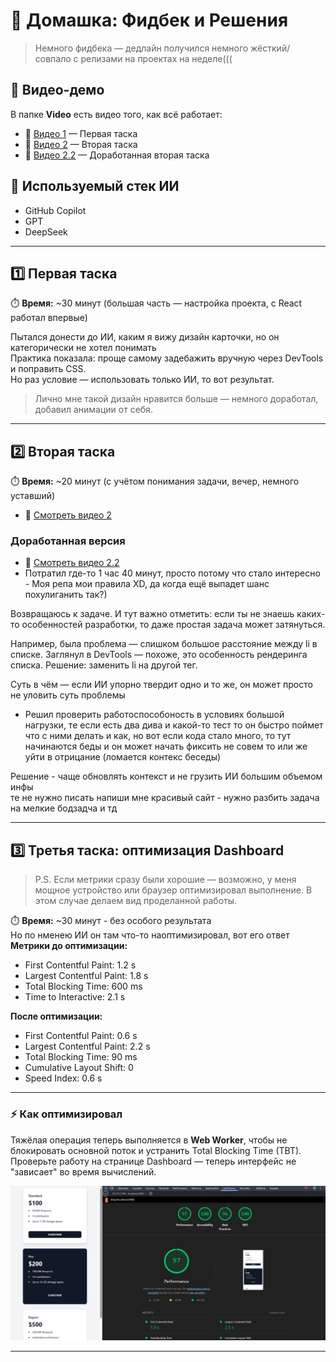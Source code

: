 # 📝 Домашка: Фидбек и Решения

> Немного фидбека — дедлайн получился немного жёсткий/совпало с релизами на проектах на неделе((( <br>

## 📂 Видео-демо

В папке **Video** есть видео того, как всё работает:

- 🎥 [Видео 1](video/1.mp4) — Первая таска
- 🎥 [Видео 2](video/2.mp4) — Вторая таска
- 🎥 [Видео 2.2](video/2.2.mp4) — Доработанная вторая таска

## 🤖 Используемый стек ИИ

- GitHub Copilot
- GPT
- DeepSeek

---

## 1️⃣ Первая таска

⏱️ **Время:** ~30 минут (большая часть — настройка проекта, с React работал впервые)

Пытался донести до ИИ, каким я вижу дизайн карточки, но он категорически не хотел понимать  
Практика показала: проще самому задебажить вручную через DevTools и поправить CSS.  
Но раз условие — использовать только ИИ, то вот результат.

> Лично мне такой дизайн нравится больше — немного доработал, добавил анимации от себя.

---

## 2️⃣ Вторая таска

⏱️ **Время:** ~20 минут (с учётом понимания задачи, вечер, немного уставший)

- 🎥 [Смотреть видео 2](video/2.mp4)

### Доработанная версия

- 🎥 [Смотреть видео 2.2](video/2.2.mp4)
- Потратил где-то 1 час 40 минут, просто потому что стало интересно - Моя репа мои правила XD, да когда ещё выпадет шанс похулиганить так?) <br>

Возвращаюсь к задаче.
И тут важно отметить: если ты не знаешь каких-то особенностей разработки, то даже простая задача может затянуться.

Например, была проблема — слишком большое расстояние между li в списке.
Заглянул в DevTools — похоже, это особенность рендеринга списка.
Решение: заменить li на другой тег.

Суть в чём — если ИИ упорно твердит одно и то же, он может просто не уловить суть проблемы

- Решил проверить работоспособоность в условиях большой нагрузки, те если есть два дива и какой-то тест то он быстро поймет что с ними делать и как, но вот если кода стало много, то тут начинаются беды и он может начать фиксить не совем то или же уйти в отрицание (ломается контекс беседы)

Решение - чаще обновлять контекст и не грузить ИИ большим объемом инфы <br>
те не нужно писать напиши мне красивый сайт - нужно разбить задача на мелкие бодзадча и тд

---

## 3️⃣ Третья таска: оптимизация Dashboard

> P.S. Если метрики сразу были хорошие — возможно, у меня мощное устройство или браузер оптимизировал выполнение. В этом случае делаем вид проделанной работы.

⏱️ **Время:** ~30 минут - без особого результата <br>
Но по нменею ИИ он там что-то наоптимизировал, вот его ответ
**Метрики до оптимизации:**

- First Contentful Paint: 1.2 s
- Largest Contentful Paint: 1.8 s
- Total Blocking Time: 600 ms
- Time to Interactive: 2.1 s

**После оптимизации:**

- First Contentful Paint: 0.6 s
- Largest Contentful Paint: 2.2 s
- Total Blocking Time: 90 ms
- Cumulative Layout Shift: 0
- Speed Index: 0.6 s

---

### ⚡ Как оптимизировал

Тяжёлая операция теперь выполняется в **Web Worker**, чтобы не блокировать основной поток и устранить Total Blocking Time (TBT).  
Проверьте работу на странице Dashboard — теперь интерфейс не "зависает" во время вычислений.

![Dashboard оптимизация](./3/my-app/public/image.png)

---
